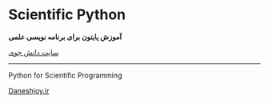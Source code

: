 # Scientific Python
**آموزش پایتون برای برنامه نویسی علمی**

[سایت دانش جوی](https://daneshjoy.ir)

-------------------------------------

Python for Scientific Programming

[Daneshjoy.ir](https://daneshjoy.ir)
